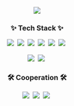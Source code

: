 <p align='center'>
    <img src="https://capsule-render.vercel.app/api?type=waving&color=D1F1F8&height=300&section=header&text=Pie's%20Github🫧&fontSize=45&animation=fadeIn&fontAlignY=38&descAlignY=51&descAlign=62&fontColor=FFFFFF"/>
</p>

<h3 align="center">✨ Tech Stack ✨</h3>
<div align="center">
  <img src="https://img.shields.io/badge/-Java-FF7800?style=for-the-badge&logo=Java&logoColor=white" />&nbsp
  <img src="https://img.shields.io/badge/spring-%236DB33F.svg?style=for-the-badge&logo=spring&logoColor=white" />&nbsp
  <img src="https://img.shields.io/badge/-SpringBoot-6DB33F?style=for-the-badge&logoSpringBootspring&logoColor=white" />&nbsp
	<img src="https://img.shields.io/badge/redis-%23DD0031.svg?&style=for-the-badge&logo=redis&logoColor=white" />&nbsp
	<img src="https://img.shields.io/badge/docker-%230db7ed.svg?style=for-the-badge&logo=docker&logoColor=white" />&nbsp
	<img src="https://img.shields.io/badge/Amazon_AWS-232F3E?style=for-the-badge&logo=amazon-aws&logoColor=white" />&nbsp

	
</div>

<br>

<div align="center">
  <img src="https://img.shields.io/badge/SpringDataJpa-236DB33F?style=for-the-badge&logo=spring&logoColor=white" />&nbsp
  <img src="https://img.shields.io/badge/MySQL-4479A1?style=for-the-badge&logo=MySQL&logoColor=white" />&nbsp
</div>

<h3 align="center">🛠 Cooperation 🛠</h3>
<div align="center">
  <img src="https://img.shields.io/badge/git-F05033.svg?style=for-the-badge&logo=git&logoColor=white" />&nbsp
  <img src="https://img.shields.io/badge/github-181717.svg?style=for-the-badge&logo=github&logoColor=white" />&nbsp
  <img src="https://img.shields.io/badge/slack-A01733.svg?style=for-the-badge&logo=slack&logoColor=white" />&nbsp
</div>



